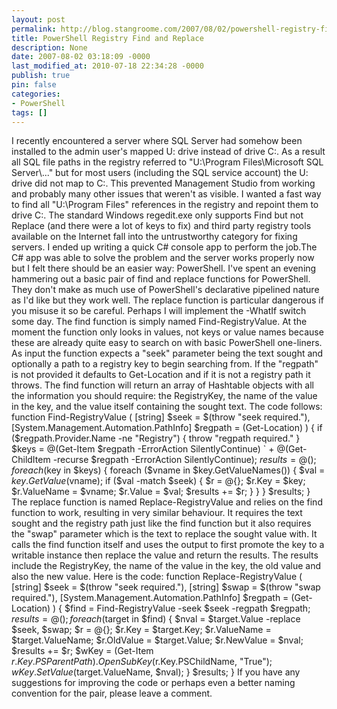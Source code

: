 ```yaml
---
layout: post
permalink: http://blog.stangroome.com/2007/08/02/powershell-registry-find-and-replace/
title: PowerShell Registry Find and Replace
description: None
date: 2007-08-02 03:18:09 -0000
last_modified_at: 2010-07-18 22:34:28 -0000
publish: true
pin: false
categories:
- PowerShell
tags: []
---
```

I recently encountered a server where SQL Server had somehow been installed to the admin user's mapped U: drive instead of drive C:. As a result all SQL file paths in the registry referred to "U:\Program Files\Microsoft SQL Server\\..." but for most users (including the SQL service account) the U: drive did not map to C:. This prevented Management Studio from working and probably many other issues that weren't as visible. I wanted a fast way to find all "U:\Program Files" references in the registry and repoint them to drive C:. The standard Windows regedit.exe only supports Find but not Replace (and there were a lot of keys to fix) and third party registry tools available on the Internet fall into the untrustworthy category for fixing servers. I ended up writing a quick C# console app to perform the job.The C# app was able to solve the problem and the server works properly now but I felt there should be an easier way: PowerShell. I've spent an evening hammering out a basic pair of find and replace functions for PowerShell. They don't make as much use of PowerShell's declarative pipelined nature as I'd like but they work well. The replace function is particular dangerous if you misuse it so be careful. Perhaps I will implement the -WhatIf switch some day. The find function is simply named Find-RegistryValue. At the moment the function only looks in values, not keys or value names because these are already quite easy to search on with basic PowerShell one-liners. As input the function expects a "seek" parameter being the text sought and optionally a path to a registry key to begin searching from. If the "regpath" is not provided it defaults to Get-Location and if it is not a registry path it throws. The find function will return an array of Hashtable objects with all the information you should require: the RegistryKey, the name of the value in the key, and the value itself containing the sought text. The code follows: function Find-RegistryValue ( [string] $seek = $(throw "seek required."), [System.Management.Automation.PathInfo] $regpath = (Get-Location) ) { if ($regpath.Provider.Name -ne "Registry") { throw "regpath required." } $keys = @(Get-Item $regpath -ErrorAction SilentlyContinue) ` + @(Get-ChildItem -recurse $regpath -ErrorAction SilentlyContinue); $results = @(); foreach ($key in $keys) { foreach ($vname in $key.GetValueNames()) { $val = $key.GetValue($vname); if ($val -match $seek) { $r = @{}; $r.Key = $key; $r.ValueName = $vname; $r.Value = $val; $results += $r; } } } $results; } The replace function is named Replace-RegistryValue and relies on the find function to work, resulting in very similar behaviour. It requires the text sought and the registry path just like the find function but it also requires the "swap" parameter which is the text to replace the sought value with. It calls the find function itself and uses the output to first promote the key to a writable instance then replace the value and return the results. The results include the RegistryKey, the name of the value in the key, the old value and also the new value. Here is the code: function Replace-RegistryValue ( [string] $seek = $(throw "seek required."), [string] $swap = $(throw "swap required."), [System.Management.Automation.PathInfo] $regpath = (Get-Location) ) { $find = Find-RegistryValue -seek $seek -regpath $regpath; $results = @(); foreach ($target in $find) { $nval = $target.Value -replace $seek, $swap; $r = @{}; $r.Key = $target.Key; $r.ValueName = $target.ValueName; $r.OldValue = $target.Value; $r.NewValue = $nval; $results += $r; $wKey = (Get-Item $r.Key.PSParentPath).OpenSubKey($r.Key.PSChildName, "True"); $wKey.SetValue($target.ValueName, $nval); } $results; } If you have any suggestions for improving the code or perhaps even a better naming convention for the pair, please leave a comment.
